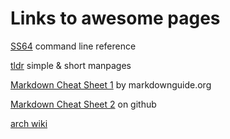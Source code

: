 Links to awesome pages
======================

[SS64](https://ss64.com/) command line reference

[tldr](https://tldr.ostera.io/) simple & short manpages

[Markdown Cheat Sheet 1](https://www.markdownguide.org/cheat-sheet)  by markdownguide.org

[Markdown Cheat Sheet 2](https://github.com/adam-p/markdown-here/wiki/Markdown-Cheatsheet) on github

[arch wiki](https://wiki.archlinux.org/)